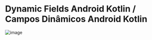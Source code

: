 # Dynamic Fields Android Kotlin / Campos Dinâmicos Android Kotlin


![image](https://github.com/danielbd9/dynamic-fields-android-kotlin/assets/16392300/4e0a4c33-9691-4513-a0e7-76c577fad05a)

